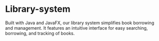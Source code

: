 # Library-system
Built with Java and JavaFX, our library system simplifies book borrowing and management. It features an intuitive interface for easy searching, borrowing, and tracking of books.
